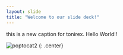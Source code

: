 ```yaml
---
layout: slide
title: "Welcome to our slide deck!"
---
```


this is a new caption for tonirex. Hello World!!

![poptocat2](https://octodex.github.com/images/poptocat_v2.png)
{: .center}
